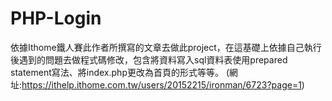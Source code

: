 # PHP-Login
依據Ithome鐵人賽此作者所撰寫的文章去做此project，在這基礎上依據自己執行後遇到的問題去做程式碼修改，包含將資料寫入sql資料表使用prepared statement寫法、將index.php更改為首頁的形式等等。
(網址:https://ithelp.ithome.com.tw/users/20152215/ironman/6723?page=1)
